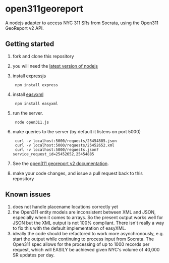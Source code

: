 open311georeport
================
A nodejs adapter to access NYC 311 SRs from Socrata, using the Open311 GeoReport v2 API.

Getting started
-------------------------
1. fork and clone this repository
2. you will need the [latest version of nodejs](http://nodejs.org/)
3. install [expressjs](http://expressjs.com/)

        npm install express

4. install [easyxml](https://github.com/QuickenLoans/node-easyxml)

        npm install easyxml

5. run the server.

		node open311.js

6. make queries to the server (by default it listens on port 5000)

		curl -v localhost:5000/requests/25454885.json
		curl -v localhost:5000/requests/25452652.xml
		curl -v localhost:5000/requests.json?service_request_id=25452652,25454885

7. See the [open311 georeport v2 documentation](http://wiki.open311.org/GeoReport_v2#GET_Service_Requests).
8. make your code changes, and issue a pull request back to this repository

Known issues
-------------------------
1. does not handle placename locations correctly yet
2. the Open311 entity models are inconsistent between XML and JSON, especially when it comes to arrays. So the present output works well for JSON but the XML output is not 100% compliant. There isn't really a way to fix this with the default implementation of easyXML.
3. ideally the code should be refactored to work more asynchronously, e.g. start the output while continuing to process input from Socrata. The Open311 spec allows for the processing of up to 1000 records per request, which will EASILY be achieved given NYC's volume of 40,000 SR updates per day.